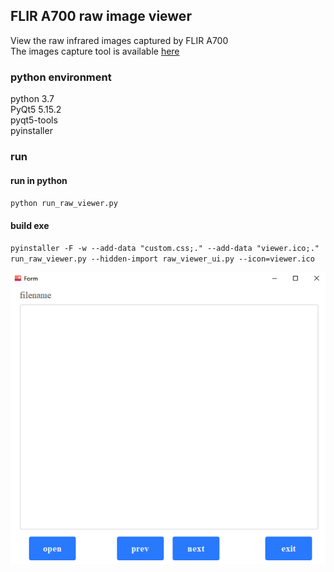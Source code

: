 ## FLIR A700 raw image viewer
View the raw infrared images captured by FLIR A700  
The images capture tool is available [here](https://github.com/frostcza/FLIR-A700-program)  

### python environment
python 3.7  
PyQt5  5.15.2  
pyqt5-tools  
pyinstaller  

### run 
#### run in python
`python run_raw_viewer.py`  
#### build exe
`pyinstaller -F -w --add-data "custom.css;." --add-data "viewer.ico;." run_raw_viewer.py --hidden-import raw_viewer_ui.py --icon=viewer.ico`  

![software](./software.png)